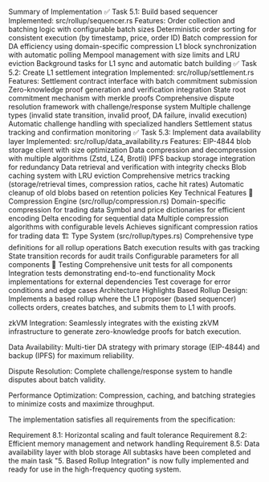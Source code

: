 Summary of Implementation
✅ Task 5.1: Build based sequencer
Implemented: src/rollup/sequencer.rs
Features:
Order collection and batching logic with configurable batch sizes
Deterministic order sorting for consistent execution (by timestamp, price, order ID)
Batch compression for DA efficiency using domain-specific compression
L1 block synchronization with automatic polling
Mempool management with size limits and LRU eviction
Background tasks for L1 sync and automatic batch building
✅ Task 5.2: Create L1 settlement integration
Implemented: src/rollup/settlement.rs
Features:
Settlement contract interface with batch commitment submission
Zero-knowledge proof generation and verification integration
State root commitment mechanism with merkle proofs
Comprehensive dispute resolution framework with challenge/response system
Multiple challenge types (invalid state transition, invalid proof, DA failure, invalid execution)
Automatic challenge handling with specialized handlers
Settlement status tracking and confirmation monitoring
✅ Task 5.3: Implement data availability layer
Implemented: src/rollup/data_availability.rs
Features:
EIP-4844 blob storage client with size optimization
Data compression and decompression with multiple algorithms (Zstd, LZ4, Brotli)
IPFS backup storage integration for redundancy
Data retrieval and verification with integrity checks
Blob caching system with LRU eviction
Comprehensive metrics tracking (storage/retrieval times, compression ratios, cache hit rates)
Automatic cleanup of old blobs based on retention policies
Key Technical Features
🔧 Compression Engine (src/rollup/compression.rs)
Domain-specific compression for trading data
Symbol and price dictionaries for efficient encoding
Delta encoding for sequential data
Multiple compression algorithms with configurable levels
Achieves significant compression ratios for trading data
🏗️ Type System (src/rollup/types.rs)
Comprehensive type definitions for all rollup operations
Batch execution results with gas tracking
State transition records for audit trails
Configurable parameters for all components
🧪 Testing
Comprehensive unit tests for all components
Integration tests demonstrating end-to-end functionality
Mock implementations for external dependencies
Test coverage for error conditions and edge cases
Architecture Highlights
Based Rollup Design: Implements a based rollup where the L1 proposer (based sequencer) collects orders, creates batches, and submits them to L1 with proofs.

zkVM Integration: Seamlessly integrates with the existing zkVM infrastructure to generate zero-knowledge proofs for batch execution.

Data Availability: Multi-tier DA strategy with primary storage (EIP-4844) and backup (IPFS) for maximum reliability.

Dispute Resolution: Complete challenge/response system to handle disputes about batch validity.

Performance Optimization: Compression, caching, and batching strategies to minimize costs and maximize throughput.

The implementation satisfies all requirements from the specification:

Requirement 8.1: Horizontal scaling and fault tolerance
Requirement 8.2: Efficient memory management and network handling
Requirement 8.5: Data availability layer with blob storage
All subtasks have been completed and the main task "5. Based Rollup Integration" is now fully implemented and ready for use in the high-frequency quoting system.